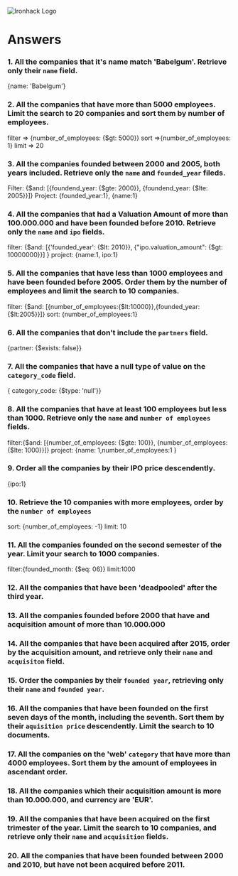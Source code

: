 ![Ironhack Logo](https://i.imgur.com/1QgrNNw.png)

# Answers

### 1. All the companies that it's name match 'Babelgum'. Retrieve only their `name` field.


{name: 'Babelgum'}

### 2. All the companies that have more than 5000 employees. Limit the search to 20 companies and sort them by **number of employees**.

<!-- Your Code Goes Here -->
filter => {number_of_employees: {$gt: 5000}}
sort =>{number_of_employees: 1}
limit => 20

### 3. All the companies founded between 2000 and 2005, both years included. Retrieve only the `name` and `founded_year` fileds.

Filter: {$and: [{foundend_year: {$gte: 2000}}, {foundend_year: {$lte: 2005}}]} 
Project: {founded_year:1}, {name:1}

### 4. All the companies that had a Valuation Amount of more than 100.000.000 and have been founded before 2010. Retrieve only the `name` and `ipo` fields.

filter: {$and: [{'founded_year': {$lt: 2010}}, {"ipo.valuation_amount": {$gt: 10000000}}] }
project: {name:1, ipo:1}


### 5. All the companies that have less than 1000 employees and have been founded before 2005. Order them by the number of employees and limit the search to 10 companies.

filter: {$and: [{number_of_employees:{$lt:10000}},{founded_year:{$lt:2005}}]}
sort: {number_of_employees:1}
### 6. All the companies that don't include the `partners` field.

{partner: {$exists: false}}

### 7. All the companies that have a null type of value on the `category_code` field.

{ category_code: {$type: 'null'}}
### 8. All the companies that have at least 100 employees but less than 1000. Retrieve only the `name` and `number of employees` fields.

filter:{$and: [{number_of_employees: {$gte: 100}}, {number_of_employees: {$lte: 1000}}]}
project: {name: 1,number_of_employees:1 }

### 9. Order all the companies by their IPO price descendently.

{ipo:1}
### 10. Retrieve the 10 companies with more employees, order by the `number of employees`

sort: {number_of_employees: -1}
limit: 10
### 11. All the companies founded on the second semester of the year. Limit your search to 1000 companies.

filter:{founded_month: {$eq: 06}}
limit:1000
### 12. All the companies that have been 'deadpooled' after the third year.

<!-- Your Code Goes Here -->

### 13. All the companies founded before 2000 that have and acquisition amount of more than 10.000.000

<!-- Your Code Goes Here -->

### 14. All the companies that have been acquired after 2015, order by the acquisition amount, and retrieve only their `name` and `acquisiton` field.

<!-- Your Code Goes Here -->

### 15. Order the companies by their `founded year`, retrieving only their `name` and `founded year`.

<!-- Your Code Goes Here -->

### 16. All the companies that have been founded on the first seven days of the month, including the seventh. Sort them by their `aquisition price` descendently. Limit the search to 10 documents.

<!-- Your Code Goes Here -->

### 17. All the companies on the 'web' `category` that have more than 4000 employees. Sort them by the amount of employees in ascendant order.

<!-- Your Code Goes Here -->

### 18. All the companies which their acquisition amount is more than 10.000.000, and currency are 'EUR'.

<!-- Your Code Goes Here -->

### 19. All the companies that have been acquired on the first trimester of the year. Limit the search to 10 companies, and retrieve only their `name` and `acquisition` fields.

<!-- Your Code Goes Here -->

### 20. All the companies that have been founded between 2000 and 2010, but have not been acquired before 2011.

<!-- Your Code Goes Here -->
